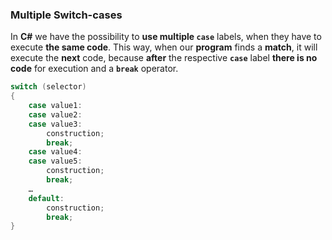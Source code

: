 ### Multiple Switch-cases

In **C#** we have the possibility to **use multiple `case`** labels, when they have to execute **the same code**. This way, when our **program** finds a **match**, it will execute the **next** code, because **after** the respective **`case`** label **there is no code** for execution and a **`break`** operator.

```csharp
switch (selector)
{
    case value1:
    case value2:
    case value3:
        construction;
        break;
    case value4:
    case value5:
        construction;
        break;
    …
    default:
        construction;
        break;
}
```
